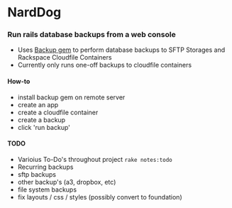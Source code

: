 # NardDog

### Run rails database backups from a web console

* Uses [Backup gem](https://github.com/meskyanichi/backup) to perform database backups to SFTP Storages and Rackspace Cloudfile Containers
* Currently only runs one-off backups to cloudfile containers

#### How-to

* install backup gem on remote server
* create an app
* create a cloudfile container
* create a backup
* click 'run backup'

#### TODO
* Varioius To-Do's throughout project `rake notes:todo`
* Recurring backups
* sftp backups
* other backup's (a3, dropbox, etc)
* file system backups
* fix layouts / css / styles (possibly convert to foundation)